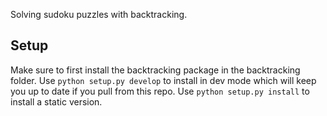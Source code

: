 Solving sudoku puzzles with backtracking.

## Setup ##
Make sure to first install the backtracking package in the backtracking folder. Use `python setup.py develop` to install in dev mode which will keep you up to date if you pull from this repo.
Use `python setup.py install` to install a static version.
